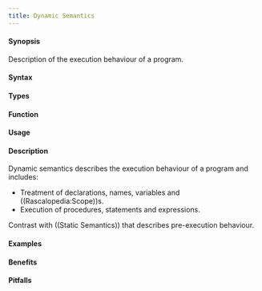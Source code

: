 ```yaml
---
title: Dynamic Semantics
---
```


#### Synopsis

Description of the execution behaviour of a program.

#### Syntax

#### Types

#### Function
       
#### Usage

#### Description

Dynamic semantics describes the execution behaviour of a program and includes:

*  Treatment of declarations, names, variables and ((Rascalopedia:Scope))s.
*  Execution of procedures, statements and expressions.

Contrast with ((Static Semantics)) that describes pre-execution behaviour.

#### Examples

#### Benefits

#### Pitfalls

